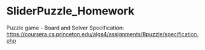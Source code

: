 # SliderPuzzle_Homework
Puzzle game - Board and Solver
Specification: https://coursera.cs.princeton.edu/algs4/assignments/8puzzle/specification.php
